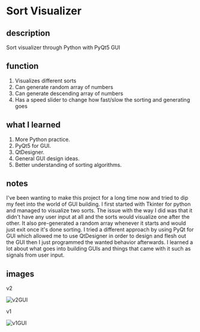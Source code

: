 # Sort Visualizer

## description
Sort visualizer through Python with PyQt5 GUI

## function

1. Visualizes different sorts
2. Can generate random array of numbers
3. Can generate descending array of numbers
4. Has a speed slider to change how fast/slow the sorting and generating goes

## what I learned

1. More Python practice.
2. PyQt5 for GUI.
3. QtDesigner.
4. General GUI design ideas.
5. Better understanding of sorting algorithms.

## notes

I've been wanting to make this project for a long time now and tried to dip my feet into the world of GUI building. I first started with Tkinter for python and managed to visualize two sorts. The issue with the way I did was that it didn't have any user input at all and the sorts would visualize one after the other. It also pre-generated a random array whenever it starts and would just exit once it's done sorting. I tried a different approach by using PyQt for GUI which allowed me to use QtDesigner in order to design and flesh out the GUI then I just programmed the wanted behavior afterwards. I learned a lot about what goes into building GUIs and things that came with it such as signals from user input.

## images
v2

![v2GUI](https://cdn.discordapp.com/attachments/563284597488615434/711038707875971073/unknown.png)

v1

![v1GUI](https://cdn.discordapp.com/attachments/563284597488615434/711039035015168070/unknown.png)
